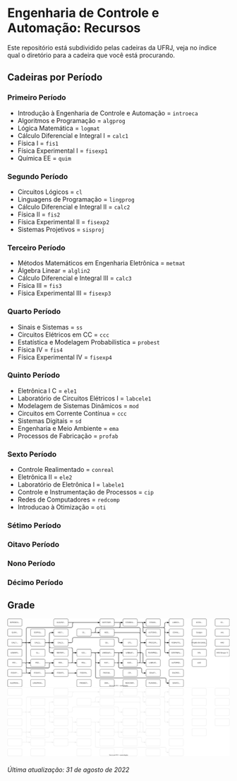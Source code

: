 # Engenharia de Controle e Automação: Recursos
Este repositório está subdividido pelas cadeiras da UFRJ, veja no índice qual o diretório para a cadeira que você está procurando.
## Cadeiras por Período
### Primeiro Período
- Introdução à Engenharia de Controle e Automação = `introeca`
- Algoritmos e Programação = `algprog`
- Lógica Matemática = `logmat`
- Cálculo Diferencial e Integral I = `calc1`
- Física I = `fis1`
- Física Experimental I = `fisexp1`
- Química EE = `quim`
### Segundo Período
- Circuitos Lógicos = `cl`
- Linguagens de Programação = `lingprog`
- Cálculo Diferencial e Integral II = `calc2`
- Física II = `fis2`
- Física Experimental II = `fisexp2`
- Sistemas Projetivos = `sisproj`
### Terceiro Período
- Métodos Matemáticos em Engenharia Eletrônica = `metmat`
- Álgebra Linear = `alglin2`
- Cálculo Diferencial e Integral III = `calc3`
- Física III = `fis3`
- Física Experimental III = `fisexp3`
### Quarto Período
- Sinais e Sistemas = `ss`
- Circuitos Elétricos em CC = `ccc`
- Estatística e Modelagem Probabilistica = `probest`
- Física IV = `fis4`
- Física Experimental IV = `fisexp4`
### Quinto Período
- Eletrônica I C = `ele1`
- Laboratório de Circuitos Elétricos I = `labcele1`
- Modelagem de Sistemas Dinâmicos = `mod`
- Circuitos em Corrente Contínua = `ccc`
- Sistemas Digitais = `sd`
- Engenharia e Meio Ambiente = `ema`
- Processos de Fabricação = `profab`
### Sexto Período
- Controle Realimentado = `conreal`
- Eletrônica II = `ele2`
- Laboratório de Eletrônica I = `labele1`
- Controle e Instrumentação de Processos = `cip`
- Redes de Computadores = `redcomp`
- Introducao à Otimização = `oti`
### Sétimo Período
### Oitavo Período
### Nono Período
### Décimo Período

## Grade

![Grade ECA](./gradeca.drawio.svg#gh-light-mode-only)
![Grade ECA](./gradeca-dark.drawio.svg#gh-dark-mode-only)
###### Última atualização: 31 de agosto de 2022


